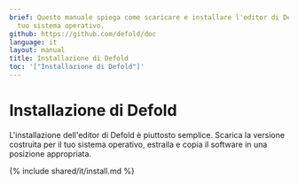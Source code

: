 ```yaml
---
brief: Questo manuale spiega come scaricare e installare l'editor di Defold per il
  tuo sistema operativo.
github: https://github.com/defold/doc
language: it
layout: manual
title: Installazione di Defold
toc: '["Installazione di Defold"]'
---
```


# Installazione di Defold

L'installazione dell'editor di Defold è piuttosto semplice. Scarica la versione costruita per il tuo sistema operativo, estraila e copia il software in una posizione appropriata.

{% include shared/it/install.md %}